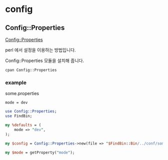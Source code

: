 # config

## Config::Properties
[Config::Properties](https://metacpan.org/pod/Config::Properties)

perl 에서 설정을 이용하는 방법입니다.

Config::Properties 모듈을 설치해 줍니다.
```
cpan Config::Properties
```

### example
some.properties
```
mode = dev
```

```perl
use Config::Properties;
use FindBin;

my %defaults = (
    mode => "dev",
);

my $config = Config::Properties->new(file => "$FindBin::Bin/../conf/some.properties", defaults => \%defaults);

my $mode = getProperty("mode");
```

